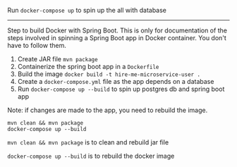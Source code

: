 Run `docker-compose up` to spin up the all with database

-----
Step to build Docker with Spring Boot. This is only for documentation of the steps involved in spinning a Spring Boot app in Docker container. You don't have to follow them.

1. Create JAR file
`mvn package`
2. Containerize the spring boot app in a `Dockerfile`
3. Build the image `docker build -t hire-me-microservice-user .`
4. Create a `docker-compose.yml` file as the app depends on a database
5. Run `docker-compose up --build` to spin up postgres db and spring boot app

Note: if changes are made to the app, you need to rebuild the image.

```
mvn clean && mvn package
docker-compose up --build
```

`mvn clean && mvn package` is to clean and rebuild jar file

`docker-compose up --build` is to rebuild the docker image